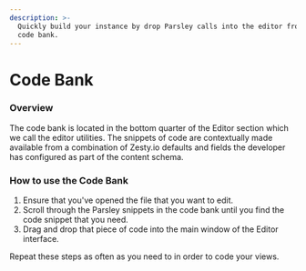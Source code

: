 ```yaml
---
description: >-
  Quickly build your instance by drop Parsley calls into the editor from the
  code bank.
---
```


# Code Bank

### Overview

The code bank is located in the bottom quarter of the Editor section which we call the editor utilities. The snippets of code are contextually made available from a combination of Zesty.io defaults and fields the developer has configured as part of the content schema.

### How to use the Code Bank

1. Ensure that you've opened the file that you want to edit. 
2. Scroll through the Parsley snippets in the code bank until you find the code snippet that you need. 
3. Drag and drop that piece of code into the main window of the Editor interface.  

Repeat these steps as often as you need to in order to code your views.

